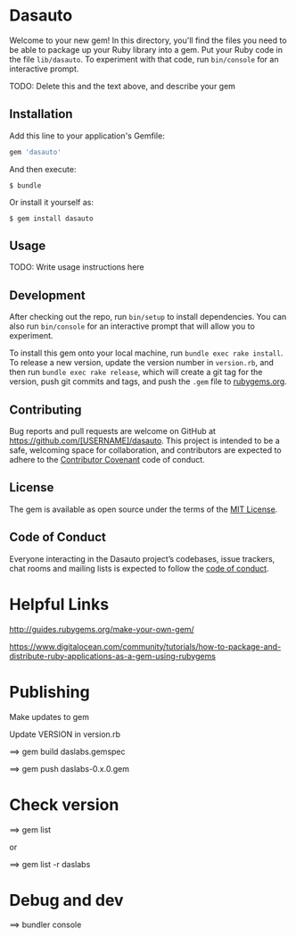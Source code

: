 # Dasauto

Welcome to your new gem! In this directory, you'll find the files you need to be able to package up your Ruby library into a gem. Put your Ruby code in the file `lib/dasauto`. To experiment with that code, run `bin/console` for an interactive prompt.

TODO: Delete this and the text above, and describe your gem

## Installation

Add this line to your application's Gemfile:

```ruby
gem 'dasauto'
```

And then execute:

    $ bundle

Or install it yourself as:

    $ gem install dasauto

## Usage

TODO: Write usage instructions here

## Development

After checking out the repo, run `bin/setup` to install dependencies. You can also run `bin/console` for an interactive prompt that will allow you to experiment.

To install this gem onto your local machine, run `bundle exec rake install`. To release a new version, update the version number in `version.rb`, and then run `bundle exec rake release`, which will create a git tag for the version, push git commits and tags, and push the `.gem` file to [rubygems.org](https://rubygems.org).

## Contributing

Bug reports and pull requests are welcome on GitHub at https://github.com/[USERNAME]/dasauto. This project is intended to be a safe, welcoming space for collaboration, and contributors are expected to adhere to the [Contributor Covenant](http://contributor-covenant.org) code of conduct.

## License

The gem is available as open source under the terms of the [MIT License](https://opensource.org/licenses/MIT).

## Code of Conduct

Everyone interacting in the Dasauto project’s codebases, issue trackers, chat rooms and mailing lists is expected to follow the [code of conduct](https://github.com/[USERNAME]/dasauto/blob/master/CODE_OF_CONDUCT.md).



# Helpful Links

http://guides.rubygems.org/make-your-own-gem/

https://www.digitalocean.com/community/tutorials/how-to-package-and-distribute-ruby-applications-as-a-gem-using-rubygems

# Publishing

Make updates to gem

Update VERSION in version.rb

==> gem build daslabs.gemspec

==> gem push daslabs-0.x.0.gem


# Check version

==> gem list

or

==> gem list -r daslabs

# Debug and dev

==> bundler console
